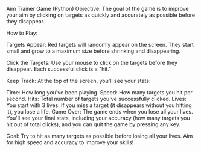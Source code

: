 Aim Trainer Game (Python)
Objective: The goal of the game is to improve your aim by clicking on targets as quickly and accurately as possible before they disappear.

How to Play:

Targets Appear: Red targets will randomly appear on the screen. They start small and grow to a maximum size before shrinking and disappearing.

Click the Targets: Use your mouse to click on the targets before they disappear. Each successful click is a "hit."

Keep Track: At the top of the screen, you'll see your stats:

Time: How long you've been playing.
Speed: How many targets you hit per second.
Hits: Total number of targets you've successfully clicked.
Lives: You start with 3 lives. If you miss a target (it disappears without you hitting it), you lose a life.
Game Over: The game ends when you lose all your lives. You'll see your final stats, including your accuracy (how many targets you hit out of total clicks), and you can quit the game by pressing any key.

Goal: Try to hit as many targets as possible before losing all your lives. Aim for high speed and accuracy to improve your skills!
